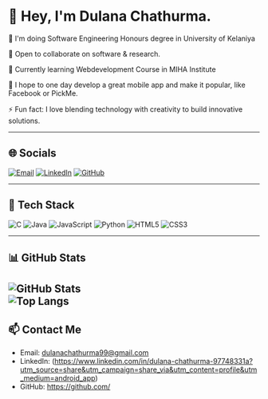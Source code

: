 # 👋 Hey, I'm Dulana Chathurma.

🚀 I'm doing Software Engineering Honours degree in University of Kelaniya 

🤝 Open to collaborate on software & research.  

🌱 Currently learning  Webdevelopment Course in MIHA Institute

💬 I hope to one day develop a great mobile app and make it popular, like Facebook or PickMe. 

⚡ Fun fact: I love blending technology with creativity to build innovative solutions.

---

## 🌐 Socials
[![Email](https://img.shields.io/badge/Email-D14836?logo=gmail&logoColor=white)](mailto:dulanachathurma99@gmail.com)
[![LinkedIn](https://img.shields.io/badge/LinkedIn-0A66C2?logo=linkedin&logoColor=white)](https://www.linkedin.com/in/dulana-chathurma-97748331a)
[![GitHub](https://img.shields.io/badge/GitHub-121011?logo=github&logoColor=white)](https://github.com/dulanachathurma)



---

## 🧰 Tech Stack
![C](https://img.shields.io/badge/C-00599C?logo=c&logoColor=white)
![Java](https://img.shields.io/badge/Java-007396?logo=openjdk&logoColor=white)
![JavaScript](https://img.shields.io/badge/JavaScript-323330?logo=javascript)
![Python](https://img.shields.io/badge/Python-3776AB?logo=python&logoColor=white)
![HTML5](https://img.shields.io/badge/HTML5-E34F26?logo=html5&logoColor=white)
![CSS3](https://img.shields.io/badge/CSS3-1572B6?logo=css3&logoColor=white)

---

## 📊 GitHub Stats
![GitHub Stats](https://github-readme-stats.vercel.app/api?username=dulanachathurma&show_icons=true&theme=tokyonight)  
![Top Langs](https://github-readme-stats.vercel.app/api/top-langs/?username=dulanachathurma&layout=compact&theme=tokyonight)
---


## 📫 Contact Me
- Email: dulanachathurma99@gmail.com 
- LinkedIn: (https://www.linkedin.com/in/dulana-chathurma-97748331a?utm_source=share&utm_campaign=share_via&utm_content=profile&utm_medium=android_app) 
- GitHub: https://github.com/
